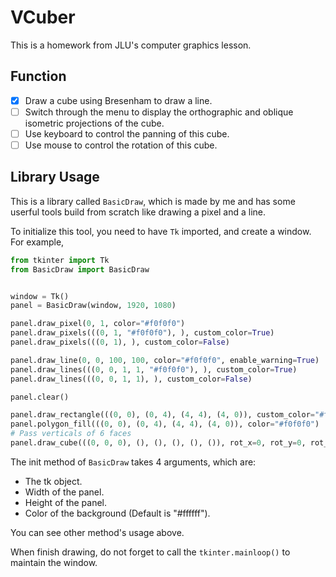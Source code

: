 # VCuber

This is a homework from JLU's computer graphics lesson.

## Function

- [X] Draw a cube using Bresenham to draw a line.
- [ ] Switch through the menu to display the orthographic and oblique isometric projections of the cube.
- [ ] Use keyboard to control the panning of this cube.
- [ ] Use mouse to control the rotation of this cube.

## Library Usage

This is a library called `BasicDraw`, which is made by me and has some userful tools build from scratch like drawing a pixel and a line.

To initialize this tool, you need to have `Tk` imported, and create a window. For example,

```python
from tkinter import Tk
from BasicDraw import BasicDraw


window = Tk()
panel = BasicDraw(window, 1920, 1080)

panel.draw_pixel(0, 1, color="#f0f0f0")
panel.draw_pixels(((0, 1, "#f0f0f0"), ), custom_color=True)
panel.draw_pixels(((0, 1), ), custom_color=False)

panel.draw_line(0, 0, 100, 100, color="#f0f0f0", enable_warning=True)
panel.draw_lines(((0, 0, 1, 1, "#f0f0f0"), ), custom_color=True)
panel.draw_lines(((0, 0, 1, 1), ), custom_color=False)

panel.clear()

panel.draw_rectangle(((0, 0), (0, 4), (4, 4), (4, 0)), custom_color="#f0f0f0")
panel.polygon_fill(((0, 0), (0, 4), (4, 4), (4, 0)), color="#f0f0f0")
# Pass verticals of 6 faces
panel.draw_cube(((0, 0, 0), (), (), (), (), ()), rot_x=0, rot_y=0, rot_z=0)
```

The init method of `BasicDraw` takes 4 arguments, which are:

- The tk object.
- Width of the panel.
- Height of the panel.
- Color of the background (Default is "#ffffff").

You can see other method's usage above. 

When finish drawing, do not forget to call the `tkinter.mainloop()` to maintain the window.
